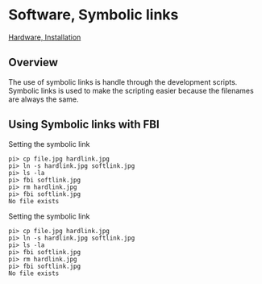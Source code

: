 # Software, Symbolic links

[Hardware, Installation](hw-project.md)

## Overview

The use of symbolic links is handle through the development scripts.
Symbolic links is used to make the scripting easier because the filenames are always the same.

## Using Symbolic links with FBI

Setting the symbolic link
```
pi> cp file.jpg hardlink.jpg
pi> ln -s hardlink.jpg softlink.jpg
pi> ls -la
pi> fbi softlink.jpg
pi> rm hardlink.jpg
pi> fbi softlink.jpg
No file exists
```

Setting the symbolic link
```
pi> cp file.jpg hardlink.jpg
pi> ln -s hardlink.jpg softlink.jpg
pi> ls -la
pi> fbi softlink.jpg
pi> rm hardlink.jpg
pi> fbi softlink.jpg
No file exists



```